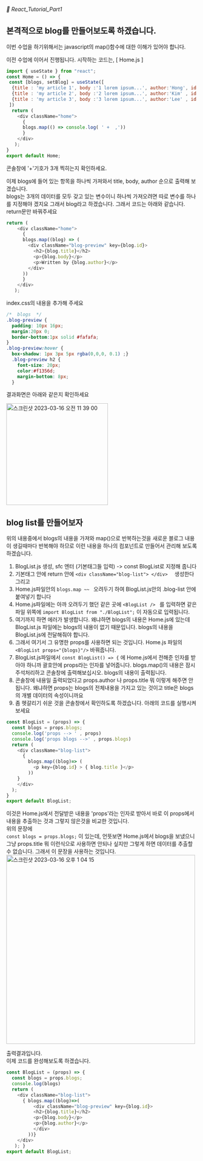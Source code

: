 ###### 🌵 React_Tutorial_Part1

## 본격적으로 blog를 만들어보도록 하겠습니다.
이번 수업을 하기위해서는 javascript의 map()함수에 대한 이해가 있어야 합니다.  

이전 수업에 이어서 진행됩니다. 시작하는 코드는, 
[ Home.js ]
``` javascript
import { useState } from "react"; 
const Home = () => {
 const [blogs, setBlog] = useState([
  {title : 'my article 1', body :'1 lorem ipsum...', author:'Hong', id:1},
  {title : 'my article 2', body :'2 lorem ipsum...', author:'Kim' , id:2},
  {title : 'my article 3', body :'3 lorem ipsum...', author:'Lee' , id:3}
 ])
  return ( 
    <div className="home">
      {
      blogs.map(() => console.log( ' +  ,'))
      }
    </div>
   );
}
export default Home;

```   
콘솔창에 '+'기호가 3개 찍히는지 확인하세요.  

이제 blogs에 들어 있는 항목을 하나씩 가져와서 title, body, author 순으로 출력해 보겠습니다.  
blogs는 3개의 데이터를 모두 갖고 있는 변수이니 하나씩 가져오려면 따로 변수를 하나를 지정해야 겠지요 그래서 blog라고 하겠습니다. 그래서 코드는 아래와 같습니다.  return문만 바꿔주세요 

``` javascript
return ( 
    <div className="home">
      {
      blogs.map((blog) => (
        <div className="blog-preview" key={blog.id}> 
          <h2>{blog.title}</h2>
          <p>{blog.body}</p>
          <p>Written by {blog.author}</p>
        </div>
      ))
      }
    </div>
   );
```   

index.css의 내용을 추가해 주세요  
``` css
/*  blogs  */
.blog-preview {
  padding: 10px 16px;
  margin:20px 0;
  border-bottom:1px solid #fafafa;
}
.blog-preview:hover { 
  box-shadow: 1px 3px 5px rgba(0,0,0, 0.1) ;}
  .blog-preview h2 {
    font-size: 20px;
    color:#f1356d;
    margin-bottom: 8px;
  }
```    
결과화면은 아래와 같은지 확인하세요  

<img width="268" alt="스크린샷 2023-03-16 오전 11 39 00" src="https://user-images.githubusercontent.com/48478079/225496181-1b5157bb-967e-4a5f-a8b0-c577f825130b.png">


## blog list를 만들어보자   
위의 내용중에서 blogs의 내용을 가져와 map()으로 반복하는것을 새로운 블로그 내용이 생길때마다 반복해야 하므로 이런 내용을 하나의 컴포넌트로 만들어서 관리해 보도록 하겠습니다.  

1. BlogList.js 생성, sfc 엔터 (기본태그들 입력) -> const BlogList로 지정해 줍니다 
2. 기본태그 안에 return 안에 ```<div className="blog-list"> </div>  ``` 생성한다 그리고 
3. Home.js파일안의 ``` blogs.map ~~  ``` 오려두기 하여 BlogList.js안의 .blog-list 안에 붙여넣기 합니다 
4. Home.js파일에는 아까 오려두기 했던 같은 곳에 ``` <BlogList />  ``` 를 입력하면 같은 파일 위쪽에 ``` import BlogList from "./BlogList"; ``` 이 자동으로 입력됩니다. 
5. 여기까지 하면 에러가 발생합니다. 왜냐하면 blogs의 내용은 Home.js에 있는데 BlogList.js 파일에는 blogs의 내용이 없기 때문입니다. blogs의 내용을 BlogList.js에 전달해줘야 합니다.
6. 그래서 여기서 그 유명한 props를 사용하면 되는 것입니다. Home.js 파일의 ``` <BlogList props="{blogs}"/> ``` 바꿔줍니다. 
7. BlogList.js파일에서 ``` const BlogList() => { ```   에 Home.js에서 전해준 인자를 받아야 하니까 괄호안에 props라는 인자를 넣어줍니다.  blogs.map()의 내용은 잠시 주석처리하고 콘솔창에 출력해보십시오. blogs의 내용이 출력됩니다. 
8. 콘솔창에  내용일 출력되었다고 props.author 나 props.title 뭐 이렇게 해주면 안됩니다. 왜냐하면 props는 blogs의 전체내용을 가지고 있는 것이고 title은 blogs의 개별 데이터의 속성이니까요
9. 좀 헷갈리기 쉬운 것을 콘솔창에서 확인하도록 하겠습니다. 아래의 코드를 실행시켜보세요   
``` javascript   
const BlogList = (props) => {
  const blogs = props.blogs;
  console.log('props --> ' , props)
  console.log('props blogs -->' , props.blogs)
  return (  
    <div className="blog-list">
      {
        blogs.map((blog)=> (
          <p key={blog.id} > { blog.title }</p>
        ))
    }
    </div>
  );
}
export default BlogList;

```   
이것은 Home.js에서 전달받은 내용을 'props'라는 인자로 받아서 바로 이 props에서 내용을 추출하는 것과 그렇지 않은것을 비교한 것입니다.  
위의 문장에  
``` const blogs = props.blogs; ``` 이 있는데, 언뜻보면 Home.js에서 blogs을 보냈으니 그냥 props.title 뭐 이런식으로 사용하면 안되나 싶지만 그렇게 하면 데이터를 추출할 수 없습니다. 그래서 이 문장을 사용하는 것입니다.  
<img width="498" alt="스크린샷 2023-03-16 오후 1 04 15" src="https://user-images.githubusercontent.com/48478079/225512294-2f1eeddd-e3ee-4cc7-8580-1228db78434b.png">

출력결과입니다.   
이제 코드를 완성해보도록 하겠습니다.   
``` javascript 
const BlogList = (props) => {
  const blogs = props.blogs;
  console.log(blogs)
  return ( 
    <div className="blog-list">
      { blogs.map((blog)=>(
          <div className="blog-preview" key={blog.id}> 
          <h2>{blog.title}</h2>
          <p>{blog.body}</p>
          <p>{blog.author}</p>
          </div>
        ))}
    </div>
   ); }
export default BlogList;
```





